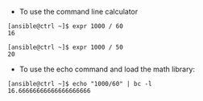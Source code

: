 * To use the command line calculator
```
[ansible@ctrl ~]$ expr 1000 / 60
16
```

```
[ansible@ctrl ~]$ expr 1000 / 50
20
```

* To use the echo command and load the math library:
```
[ansible@ctrl ~]$ echo "1000/60" | bc -l
16.66666666666666666666
```
